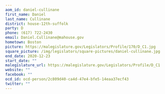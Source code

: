 ```yaml
---
aom_id: daniel-cullinane
first_name: Daniel
last_name: Cullinane
district: house-12th-suffolk
party: D
phone: (617) 722-2430
email: Daniel.Cullinane@mahouse.gov
hometown: Boston
picture: https://malegislature.gov/Legislators/Profile/170/D_C1.jpg
square_picture: /img/legislators/square-pictures/daniel-cullinane.jpg
end_date: 2020-12-23
start_date: ""
malegislature_url: https://malegislature.gov/Legislators/Profile/D_C1
website: ""
facebook: ""
ocd_id: ocd-person/2c809d40-ca4d-47e4-bfe5-14eaa37ecf43
twitter: ""
---
```

